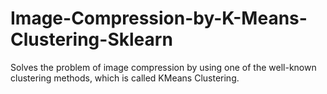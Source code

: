 # Image-Compression-by-K-Means-Clustering-Sklearn
Solves the problem of image compression by using one of the well-known clustering methods, which is called KMeans Clustering.
